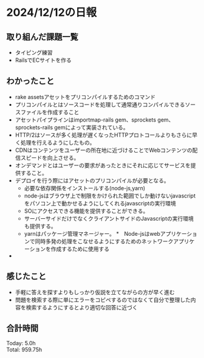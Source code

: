 # 2024/12/12の日報
## 取り組んだ課題一覧
* タイピング練習
*  RailsでECサイトを作る
## わかったこと
* rake assetsアセットをプリコンパイルするためのコマンド
* プリコンパイルとはソースコードを処理して通常通りコンパイルできるソースファイルを作成すること
* アセットパイプラインはimportmap-rails gem、sprockets gem、sprockets-rails gemによって実装されている。
* HTTP/2はソースが多く処理が遅くなったHTTPプロトコールよりもさらに早く処理を行えるようにしたもの。
* CDNはコンテンツをユーザーの所在地に近づけることでWebコンテンツの配信スピードを向上させる。
* オンデマンドとはユーザーの要求があったときにそれに応じてサービスを提供すること。
* デプロイを行う際にはアセットのプリコンパイルが必要となる。
  *  必要な依存関係をインストールする(node-js,yarn)
  *  node-jsはブラウザ上で制限をかけられた範囲でしか動けないjavascriptをパソコン上で動かせるようにしてくれるjavascriptの実行環境
  *  SOにアクセスできる機能を提供することができる。
  *  サーバーサイドだけでなくクライアントサイドのJavascriptの実行環境も提供する。
  *  yarnはパッケージ管理マネージャー。
*　Node-jsはwebアプリケーションで同時多発の処理をこなせるようにするためのネットワークアプリケーションを作成するために使用する
*       
## 感じたこと
* 手軽に答えを探すよりもしっかり仮説を立てながらの方が早く進む
* 問題を検索する際に単にエラーをコピペするのではなくて自分で整理した内容を検索するようにするとより適切な回答に近づく
## 合計時間  
Today: 5.0h<br>
Total: 959.75h
